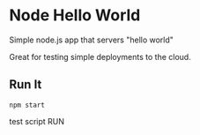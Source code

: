 # Node Hello World

Simple node.js app that servers "hello world"

Great for testing simple deployments to the cloud.

## Run It

`npm start`

test script RUN
